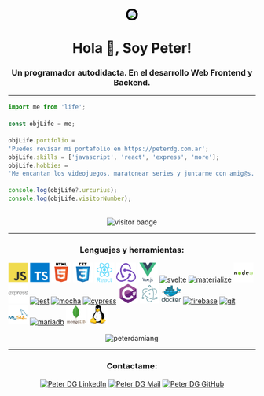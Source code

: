 




<p align="center" width="300">
   <img align="center" width="200" style="border-radius: 50%; border: 4px solid #000;" src="https://avatars.githubusercontent.com/u/43484809?v=4" />
</p>

<h1 align="center">Hola 👋, Soy Peter!</h1>
<h3 align="center">Un programador autodidacta. En el desarrollo Web Frontend y Backend.</h3>

---

<p >
    
```javascript
import me from 'life'​;

const objLife = me;

objLife.portfolio = 
'Puedes revisar mi portafolio en https://peterdg.com.ar';
objLife.skills = ['javascript', 'react', 'express', 'more']; 
objLife.hobbies = 
'Me encantan los videojuegos, maratonear series y juntarme con amig@s.';

console.log(objLife?.urcurius); 
console.log(objLife.visitorNumber); 
​
```
</p>

<p  align="center">
  <img src="https://visitor-badge.glitch.me/badge?page_id=PeterDamianG.PeterDamianG" alt="visitor badge"/>
</p>

---

<h3 align="center">Lenguajes y herramientas:</h3>
<p align="left"> 
<a title="JavaScript" href="https://developer.mozilla.org/en-US/docs/Web/JavaScript" target="_blank"><img src="https://raw.githubusercontent.com/devicons/devicon/master/icons/javascript/javascript-original.svg" alt="javascript" width="40" height="40"/></a>
<a href="https://www.typescriptlang.org/" target="_blank" title="TypeScript"><img src="https://raw.githubusercontent.com/devicons/devicon/master/icons/typescript/typescript-original.svg" alt="typescript" width="40" height="40"/></a>
<a href="https://www.w3.org/html/" title="HTML5" target="_blank"><img src="https://raw.githubusercontent.com/devicons/devicon/master/icons/html5/html5-original-wordmark.svg" alt="html5" width="40" height="40"/></a>
<a href="https://www.w3schools.com/css/" target="_blank" title="CSS"> <img src="https://raw.githubusercontent.com/devicons/devicon/master/icons/css3/css3-original-wordmark.svg" alt="css3" width="40" height="40"/></a>
<a title="ReactJS" href="https://reactjs.org/" target="_blank"><img src="https://raw.githubusercontent.com/devicons/devicon/master/icons/react/react-original-wordmark.svg" alt="react" width="40" height="40"/></a>
<a title="ReduxJS" href="https://redux.js.org" target="_blank"><img src="https://raw.githubusercontent.com/devicons/devicon/master/icons/redux/redux-original.svg" alt="redux" width="40" height="40"/></a>
<a href="https://vuejs.org/" title="VueJS" target="_blank"> <img src="https://raw.githubusercontent.com/devicons/devicon/master/icons/vuejs/vuejs-original-wordmark.svg" alt="vuejs" width="40" height="40"/></a>
<a href="https://svelte.dev" target="_blank" title="Svelte"><img src="https://upload.wikimedia.org/wikipedia/commons/1/1b/Svelte_Logo.svg" alt="svelte" width="40" height="40"/></a>
<a href="https://materializecss.com/" title="Materialize" target="_blank"><img src="https://raw.githubusercontent.com/prplx/svg-logos/5585531d45d294869c4eaab4d7cf2e9c167710a9/svg/materialize.svg" alt="materialize" width="40" height="40"/></a>
<a href="https://nodejs.org" title="NodeJS" target="_blank"><img src="https://raw.githubusercontent.com/devicons/devicon/master/icons/nodejs/nodejs-original-wordmark.svg" alt="nodejs" width="40" height="40"/></a>
<a title="Express" href="https://expressjs.com" target="_blank"><img src="https://raw.githubusercontent.com/devicons/devicon/master/icons/express/express-original-wordmark.svg" alt="express" width="40" height="40"/></a>
<a href="https://jestjs.io" title="Jest" target="_blank"><img src="https://www.vectorlogo.zone/logos/jestjsio/jestjsio-icon.svg" alt="jest" width="40" height="40"/></a>
<a href="https://mochajs.org" target="_blank" title="Mocha"><img src="https://www.vectorlogo.zone/logos/mochajs/mochajs-icon.svg" alt="mocha" width="40" height="40"/></a>
<a href="https://www.cypress.io" target="_blank" title="Cypress"> <img src="https://raw.githubusercontent.com/simple-icons/simple-icons/6e46ec1fc23b60c8fd0d2f2ff46db82e16dbd75f/icons/cypress.svg" alt="cypress" width="40" height="40"/></a>
<a title="C#" href="https://www.w3schools.com/cs/" target="_blank"> <img src="https://raw.githubusercontent.com/devicons/devicon/master/icons/csharp/csharp-original.svg" alt="csharp" width="40" height="40"/></a>
<a title="Electron" href="https://www.electronjs.org" target="_blank"><img src="https://raw.githubusercontent.com/devicons/devicon/master/icons/electron/electron-original.svg" alt="electron" width="40" height="40"/></a>
<a href="https://www.docker.com/" title="Docker" target="_blank"> <img src="https://raw.githubusercontent.com/devicons/devicon/master/icons/docker/docker-original-wordmark.svg" alt="docker" width="40" height="40"/></a>
<a title="Firebase" href="https://firebase.google.com/" target="_blank"><img src="https://www.vectorlogo.zone/logos/firebase/firebase-icon.svg" alt="firebase" width="40" height="40"/></a>
<a href="https://git-scm.com/" title="Git" target="_blank"><img src="https://www.vectorlogo.zone/logos/git-scm/git-scm-icon.svg" alt="git" width="40" height="40"/></a>
<a href="https://www.mysql.com/" target="_blank" title="MySQL"><img src="https://raw.githubusercontent.com/devicons/devicon/master/icons/mysql/mysql-original-wordmark.svg" alt="mysql" width="40" height="40"/></a>
<a title="MariaDB" href="https://mariadb.org/" target="_blank"><img src="https://www.vectorlogo.zone/logos/mariadb/mariadb-icon.svg" alt="mariadb" width="40" height="40"/></a> 
<a title="MongoDB" href="https://www.mongodb.com/" target="_blank"><img src="https://raw.githubusercontent.com/devicons/devicon/master/icons/mongodb/mongodb-original-wordmark.svg" alt="mongodb" width="40" height="40"/></a>
<a title="Linux" href="https://www.linux.org/" target="_blank"><img src="https://raw.githubusercontent.com/devicons/devicon/master/icons/linux/linux-original.svg" alt="linux" width="40" height="40"/></a>
</p>

<p align="center"><img align="center" src="https://github-readme-stats.vercel.app/api/top-langs?username=peterdamiang&show_icons=true&locale=en&layout=compact" alt="peterdamiang" /></p>

---

<h3 align="center">Contactame:</h3>
<p align="center">
<a href="https://www.linkedin.com/in/peterdamiang/" target="blank" title="Ir a mí LinkedIn"><img align="center" src="https://raw.githubusercontent.com/rahuldkjain/github-profile-readme-generator/master/src/images/icons/Social/linked-in-alt.svg" alt="Peter DG LinkedIn" height="40" width="50" /></a>
<a title="Enviarme un Mail" target="blank" href="mailto:peterdamiang@gmail.com">
<img align="center" src="https://img.shields.io/badge/-Gmail-c14438?style=flat-square&logo=Gmail&logoColor=white&link=mailto:peterdamiang@gmail.com" alt="Peter DG Mail" height="40" width="90" /></a>
<a href="https://github.com/PeterDamianG" target="blank" title="Ir a mí Github"><img align="center" src="https://raw.githubusercontent.com/rahuldkjain/github-profile-readme-generator/master/src/images/icons/Social/github.svg" alt="Peter DG GitHub" height="40" width="50" /></a>
</p>